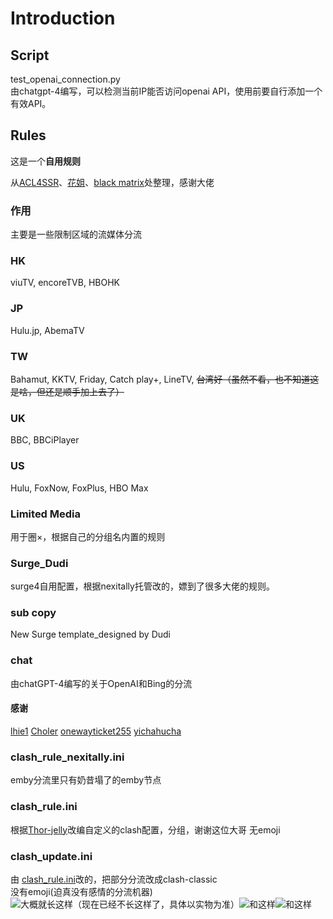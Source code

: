 # Introduction  

## Script  

test_openai_connection.py  
由chatgpt-4编写，可以检测当前IP能否访问openai API，使用前要自行添加一个有效API。  

## Rules

这是一个**自用规则**

从[ACL4SSR](https://github.com/ACL4SSR/ACL4SSR)、[花姐](https://github.com/DivineEngine/Profiles/tree/master/Clash)、[black matrix](https://github.com/blackmatrix7/ios_rule_script)处整理，感谢大佬  

### 作用  

主要是一些限制区域的流媒体分流  

### HK  

viuTV, encoreTVB, HBOHK

### JP  

Hulu.jp, AbemaTV

### TW  

Bahamut, KKTV, Friday, Catch play+, LineTV, ~~台湾好（虽然不看，也不知道这是啥，但还是顺手加上去了）~~

### UK  

BBC, BBCiPlayer  

### US  

Hulu, FoxNow, FoxPlus, HBO Max

### Limited Media  

用于圈×，根据自己的分组名内置的规则  

### Surge_Dudi  

surge4自用配置，根据nexitally托管改的，嫖到了很多大佬的规则。  

### sub copy  

New Surge template_designed by Dudi  

### chat  

由chatGPT-4编写的关于OpenAI和Bing的分流  

#### 感谢  

[lhie1](https://github.com/lhie1/Rules/tree/master) [Choler](https://github.com/Choler/Surge) [onewayticket255](https://github.com/onewayticket255/Surge-Script) [yichahucha
](https://github.com/yichahucha/surge/tree/master)  

### clash_rule_nexitally.ini  

emby分流里只有奶昔塌了的emby节点

### clash_rule.ini  

根据[Thor-jelly](https://github.com/Thor-jelly/MyClashRule)改编自定义的clash配置，分组，谢谢这位大哥
无emoji

### clash_update.ini  

由 [clash_rule.ini](https://github.com/JessYi228/Something/blob/master/clash_update.ini)改的，把部分分流改成clash-classic  
没有emoji(迫真没有感情的分流机器)  
![大概就长这样（现在已经不长这样了，具体以实物为准）](https://github.com/JessYi228/Something/blob/Pictures/sample1.png)![和这样](https://github.com/JessYi228/Something/blob/Pictures/sample2.png)![和这样](https://github.com/JessYi228/Something/blob/Pictures/sample3.png)
